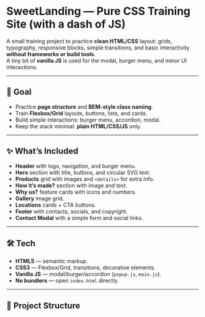 # SweetLanding — Pure CSS Training Site (with a dash of JS)

A small training project to practice **clean HTML/CSS** layout: grids, typography, responsive blocks, simple transitions, and basic interactivity **without frameworks or build tools**.  
A tiny bit of **vanilla JS** is used for the modal, burger menu, and minor UI interactions.

---

## 🎯 Goal

- Practice **page structure** and **BEM-style class naming**.  
- Train **Flexbox/Grid** layouts, buttons, lists, and cards.  
- Build simple interactions: burger menu, accordion, modal.  
- Keep the stack minimal: **plain HTML/CSS/JS** only.

---

## ✨ What’s Included

- **Header** with logo, navigation, and burger menu.
- **Hero** section with title, buttons, and circular SVG text.
- **Products** grid with images and `<details>` for extra info.
- **How it’s made?** section with image and text.
- **Why us?** feature cards with icons and numbers.
- **Gallery** image grid.
- **Locations** cards + CTA buttons.
- **Footer** with contacts, socials, and copyright.
- **Contact Modal** with a simple form and social links.

---

## 🛠 Tech

- **HTML5** — semantic markup.  
- **CSS3** — Flexbox/Grid, transitions, decorative elements.  
- **Vanilla JS** — modal/burger/accordion (`popup.js`, `main.js`).  
- **No bundlers** — open `index.html` directly.

---

## 📁 Project Structure

